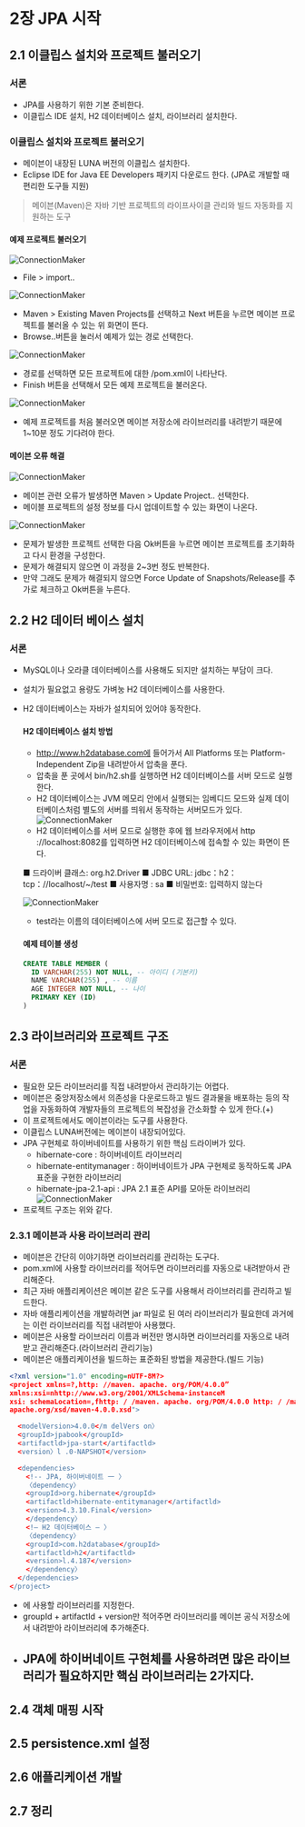 # 2장 JPA 시작

## 2.1 이클립스 설치와 프로젝트 불러오기

### 서론
  -  JPA를 사용하기 위한 기본 준비한다.
  -  이클립스 IDE 설치, H2 데이터베이스 설치, 라이브러리 설치한다.

### 이클립스 설치와 프로젝트 불러오기
  -  메이븐이 내장된 LUNA 버전의 이클립스 설치한다.
  -  Eclipse IDE for Java EE Developers 패키지 다운로드 한다. (JPA로 개발할 때 편리한 도구들 지원)
  >  메이븐(Maven)은 자바 기반 프로젝트의 라이프사이클 관리와 빌드 자동화를 지원하는 도구
 
  #### 예제 프로젝트 불러오기
  ![ConnectionMaker](./images/2.2.PNG)
  
  -  File > import.. 

  ![ConnectionMaker](./images/2.3.PNG)
  
  - Maven > Existing Maven Projects를 선택하고 Next 버튼을 누르면 메이븐 프로젝트를 불러올 수 있는 위 화면이 뜬다.
  - Browse..버튼을 눌러서 예제가 있는 경로 선택한다.

  ![ConnectionMaker](./images/2.4.PNG)
  
  -  경로를 선택하면 모든 프로젝트에 대한 /pom.xml이 나타난다.
  -  Finish 버튼을 선택해서 모든 예제 프로젝트을 불러온다.

  ![ConnectionMaker](./images/2.5.PNG)

  - 예제 프로젝트를 처음 불러오면 메이븐 저장소에 라이브러리를 내려받기 때문에 1~10분 정도 기다려야 한다.


  #### 메이븐 오류 해결
  ![ConnectionMaker](./images/2.6.PNG)
  
  - 메이븐 관련 오류가 발생하면 Maven > Update Project.. 선택한다.
  - 메이블 프로젝트의 설정 정보를 다시 업데이트할 수 있는 화면이 나온다.

  ![ConnectionMaker](./images/2.7.PNG)
  
  - 문제가 발생한 프로젝트 선택한 다음 Ok버튼을 누르면 메이븐 프로젝트를 초기화하고 다시 환경을 구성한다.
  - 문제가 해결되지 않으면 이 과정을 2~3번 정도 반복한다.
  - 만약 그래도 문제가 해결되지 않으면 Force Update of Snapshots/Release를 추가로 체크하고 Ok버튼을 누른다.

  
## 2.2 H2 데이터 베이스 설치

  ### 서론
  - MySQL이나 오라클 데이터베이스를 사용해도 되지만 설치하는 부담이 크다.
  - 설치가 필요없고 용량도 가벼눙 H2 데이터베이스를 사용한다.
  - H2 데이터베이스는 자바가 설치되어 있어야 동작한다.

    #### H2 데이터베이스 설치 방법
    - http://www.h2database.com에 들어가서 All Platforms 또는 Platform-Independent Zip을 내려받아서 압축을 푼다.
    - 압축을 푼 곳에서 bin/h2.sh를 실행하면 H2 데이터베이스를 서버 모드로 실행한다.
    - H2 데이터베이스는 JVM 메모리 안에서 실행되는 임베디드 모드와 실제 데이터베이스처럼 별도의 서버를 띄워서 동작하는 서버모드가 있다.
    ![ConnectionMaker](./images/2.8.PNG)
    - H2 데이터베이스를 서버 모드로 실행한 후에 웹 브라우저에서 http ://localhost:8082를 입력하면 H2 데이터베이스에 접속할 수 있는 화면이 뜬다.

    ■ 드라이버 클래스: org.h2.Driver
    ■ JDBC URL: jdbc：h2：tcp：//localhost/~/test
    ■ 사용자명 : sa
    ■  비밀번호: 입력하지 않는다

    ![ConnectionMaker](./images/2.9.PNG)

    - test라는 이름의 데이터베이스에 서버 모드로 접근할 수 있다.

    #### 예제 테이블 생성
    ```sql
    CREATE TABLE MEMBER (
      ID VARCHAR(255) NOT NULL, -- 아이디 (기본키) 
      NAME VARCHAR(255) , -- 이름
      AGE INTEGER NOT NULL, -- 나이
      PRIMARY KEY (ID)
    )
    ```
    
## 2.3 라이브러리와 프로젝트 구조
  ### 서론
  - 필요한 모든 라이브러리를 직접 내려받아서 관리하기는 어렵다.
  - 메이븐은 중앙저장소에서 의존성을 다운로드하고 빌드 결과물을 배포하는 등의 작업을 자동화하여 개발자들의 프로젝트의 복잡성을 간소화할 수 있게 한다.(+)
  - 이 프로젝트에서도 메이븐이라는 도구를 사용한다.
  - 이클립스 LUNA버전에는 메이븐이 내장되어있다.
  - JPA 구현체로 하이버네이트를 사용하기 위한 핵심 드라이버가 있다.
    - hibernate-core : 하이버네이트 라이브러리
    - hibernate-entitymanager : 하이버네이트가 JPA 구현체로 동작하도록 JPA 표준을 구현한 라이브러리
    - hibernate-jpa-2.1-api : JPA 2.1 표준 API를 모아둔 라이브러리
   ![ConnectionMaker](./images/st.PNG)
  - 프로젝트 구조는 위와 같다. 
  
  ### 2.3.1 메이븐과 사용 라이브러리 관리
  - 메이븐은 간단히 이야기하면 라이브러리를 관리하는 도구다.
  - pom.xml에 사용할 라이브러리를 적어두면 라이브러리를 자동으로 내려받아서 관리해준다.
  - 최근 자바 애플리케이션은 메이븐 같은 도구를 사용해서 라이브러리를 관리하고 빌드한다.
  - 자바 애플리케이션을 개발하려면 jar 파일로 된 여러 라이브러리가 필요한데 과거에는 이런 라이브러리를 직접 내려받아 사용했다.
  - 메이븐은 사용할 라이브러리 이름과 버전만 명시하면 라이브러리를 자동으로 내려받고 관리해준다.(라이브러리 관리기능)
  - 메이븐은 애플리케이션을 빌드하는 표준화된 방법을 제공한다.(빌드 기능)

  ```xml
  <?xml version="1.0" encoding=nUTF-8M?>
  <project xmlns=?,http: //maven. apache. org/POM/4.0.0” 
  xmlns:xsi=nhttp://www.w3.org/2001/XMLSchema-instanceM
  xsi: schemaLocation=,fhttp: / /maven. apache. org/POM/4.0.0 http: / /maven. 
  apache.org/xsd/maven-4.0.0.xsd">

    <modelVersion>4.0.0</m delVers on〉
    <groupId>jpabook</groupId>
    <artifactld>jpa-start</artifactld>
    <version〉l .0-NAPSHOT</version>

    <dependencies>
      <!-- JPA, 하이버네이트 一 〉
      〈dependency〉
      <groupId>org.hibernate</groupId> 
      <artifactld>hibernate-entitymanager</artifactld>
      <version>4.3.10.Final</version>
      </dependency〉
      <!— H2 데이터베이스 — 〉
      〈dependency〉
      <groupId>com.h2database</groupId>
      <artifactld>h2</artifactld>
      <version>l.4.187</version>
      </dependency〉
    </dependencies>
  </project>
  ```
- <dependencies>에 사용할 라이브러리를 지정한다.
- groupId + artifactId + version만 적어주면 라이브러리를 메이븐 공식 저장소에서 내려받아 라이브러리에 추가해준다.
- JPA에 하이버네이트 구현체를 사용하려면 많은 라이브러리가 필요하지만 핵심 라이브러리는 2가지다.
  - 
## 2.4 객체 매핑 시작
## 2.5 persistence.xml 설정
## 2.6 애플리케이션 개발
## 2.7 정리
